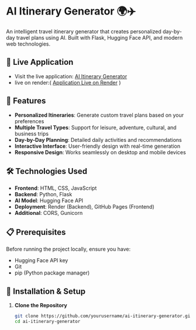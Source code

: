 # AI Itinerary Generator 🌍✈️

An intelligent travel itinerary generator that creates personalized day-by-day travel plans using AI. Built with Flask, Hugging Face API, and modern web technologies.

## 🚀 Live Application

- Visit the live application: [AI Itinerary Generator](https://your-github-pages-url.com)
- live on render:( [Application Live on Render](https://ai-itinerary-generator.onrender.com/) )

## 🌟 Features

- **Personalized Itineraries**: Generate custom travel plans based on your preferences
- **Multiple Travel Types**: Support for leisure, adventure, cultural, and business trips
- **Day-by-Day Planning**: Detailed daily activities and recommendations
- **Interactive Interface**: User-friendly design with real-time generation
- **Responsive Design**: Works seamlessly on desktop and mobile devices

## 🛠️ Technologies Used

- **Frontend**: HTML, CSS, JavaScript
- **Backend**: Python, Flask
- **AI Model**: Hugging Face API
- **Deployment**: Render (Backend), GitHub Pages (Frontend)
- **Additional**: CORS, Gunicorn


## 📋 Prerequisites

Before running the project locally, ensure you have:

- Hugging Face API key
- Git
- pip (Python package manager)

## 🔧 Installation & Setup

1. **Clone the Repository**
   ```bash
   git clone https://github.com/yourusername/ai-itinerary-generator.git
   cd ai-itinerary-generator
